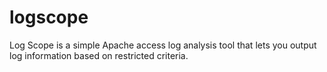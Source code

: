 # logscope
Log Scope is a simple Apache access log analysis tool that lets you output log information based on restricted criteria.
